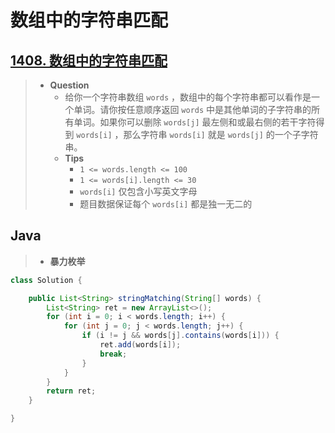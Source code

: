 # 数组中的字符串匹配

## [1408. 数组中的字符串匹配](https://leetcode.cn/problems/string-matching-in-an-array/)

> - **Question**
>   - 给你一个字符串数组 `words` ，数组中的每个字符串都可以看作是一个单词。请你按任意顺序返回 `words` 中是其他单词的子字符串的所有单词。如果你可以删除 `words[j]` 最左侧和或最右侧的若干字符得到 `words[i]` ，那么字符串 `words[i]` 就是 `words[j]` 的一个子字符串。
>   - **Tips**
>     - `1 <= words.length <= 100`
>     - `1 <= words[i].length <= 30`
>     - `words[i]` 仅包含小写英文字母
>     - 题目数据保证每个 `words[i]` 都是独一无二的

## Java

> - **暴力枚举**

```java
class Solution {

    public List<String> stringMatching(String[] words) {
        List<String> ret = new ArrayList<>();
        for (int i = 0; i < words.length; i++) {
            for (int j = 0; j < words.length; j++) {
                if (i != j && words[j].contains(words[i])) {
                    ret.add(words[i]);
                    break;
                }
            }
        }
        return ret;
    }

}
```

